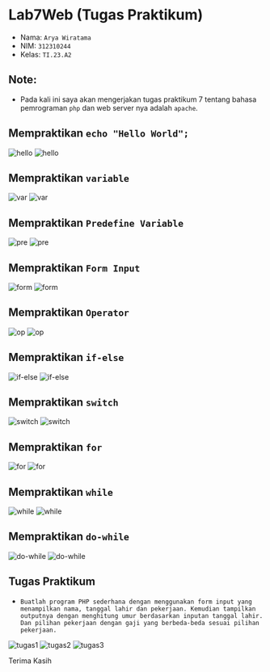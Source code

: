 # Lab7Web (Tugas Praktikum)
- Nama: `Arya Wiratama`  
- NIM: `312310244`  
- Kelas: `TI.23.A2`  

## Note:
- Pada kali ini saya akan mengerjakan tugas praktikum 7 tentang bahasa pemrograman `php` dan web server nya adalah `apache`.

## Mempraktikan `echo "Hello World";`
![hello](/lab7_php_dasar/screenshoot/awal-1.png)
![hello](/lab7_php_dasar/screenshoot/akhir-1.png)

## Mempraktikan `variable`
![var](/lab7_php_dasar/screenshoot/awal-2.png)
![var](/lab7_php_dasar/screenshoot/akhir-2.png)

## Mempraktikan `Predefine Variable`
![pre](/lab7_php_dasar/screenshoot/awal-3.png)
![pre](/lab7_php_dasar/screenshoot/akhir-3.png)

## Mempraktikan `Form Input`
![form](/lab7_php_dasar/screenshoot/awal-4.png)
![form](/lab7_php_dasar/screenshoot/akhir-4.png)

## Mempraktikan `Operator`
![op](/lab7_php_dasar/screenshoot/awal-5.png)
![op](/lab7_php_dasar/screenshoot/akhir-5.png)

## Mempraktikan `if-else`
![if-else](/lab7_php_dasar/screenshoot/awal-6.png)
![if-else](/lab7_php_dasar/screenshoot/akhir-6.png)

## Mempraktikan `switch`
![switch](/lab7_php_dasar/screenshoot/awal-7.png) 
![switch](/lab7_php_dasar/screenshoot/akhir-7.png) 

## Mempraktikan `for`
![for](/lab7_php_dasar/screenshoot/awal-8.png)
![for](/lab7_php_dasar/screenshoot/akhir-8.png)

## Mempraktikan `while`
![while](/lab7_php_dasar/screenshoot/awal-9.png)
![while](/lab7_php_dasar/screenshoot/akhir-9.png)

## Mempraktikan `do-while`
![do-while](/lab7_php_dasar/screenshoot/awal-10.png)
![do-while](/lab7_php_dasar/screenshoot/akhir-10.png)

## Tugas Praktikum
- `Buatlah program PHP sederhana dengan menggunakan form input yang menampilkan
nama, tanggal lahir dan pekerjaan. Kemudian tampilkan outputnya dengan menghitung
umur berdasarkan inputan tanggal lahir. Dan pilihan pekerjaan dengan gaji yang
berbeda-beda sesuai pilihan pekerjaan.`

![tugas1](/lab7_php_dasar/screenshoot/tugas-awal-1.png)
![tugas2](/lab7_php_dasar/screenshoot/tugas-awal-2.png)
![tugas3](/lab7_php_dasar/screenshoot/tugas-akhir.png)

Terima Kasih

